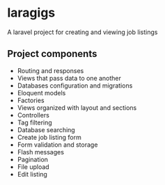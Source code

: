 # laragigs
 A laravel project for creating and viewing job listings
 
 <h2>Project components</h2>
 <ul>
    <li>Routing and responses</li>
    <li>Views that pass data to one another</li>
    <li>Databases configuration and migrations</li>
    <li>Eloquent models</li>
    <li>Factories</li>
    <li>Views organized with layout and sections</li>
    <li>Controllers</li>
    <li>Tag filtering</li>
    <li>Database searching</li>
    <li>Create job listing form</li>
    <li>Form validation and storage</li>
    <li>Flash messages</li>
    <li>Pagination</li>
    <li>File upload</li>
    <li>Edit listing</li>
</ul> 
